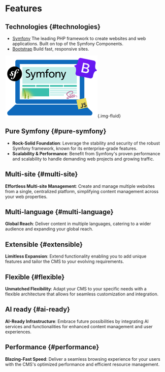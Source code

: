 # Features

## Technologies {#technologies}

- [Symfony](https://symfony.com/) The leading PHP framework to create websites and web applications. Built on top of the Symfony Components.
- [Bootstrap](https://getbootstrap.com/) Build fast, responsive sites.

![bootstrap-symfony.png](.files/bootstrap-symfony.png){.img-fluid}

## Pure Symfony {#pure-symfony}

- **Rock-Solid Foundation**: Leverage the stability and security of the robust Symfony framework, known for its enterprise-grade features.
- **Scalability & Performance**: Benefit from Symfony's proven performance and scalability to handle demanding web projects and growing traffic.

## Multi-site {#multi-site}

**Effortless Multi-site Management**: Create and manage multiple websites from a single, centralized platform, simplifying content management across your web properties.

## Multi-language {#multi-language}

**Global Reach**: Deliver content in multiple languages, catering to a wider audience and expanding your global reach.

## Extensible {#extensible}

**Limitless Expansion**: Extend functionality enabling you to add unique features and tailor the CMS to your evolving requirements.

## Flexible {#flexible}

**Unmatched Flexibility**: Adapt your CMS to your specific needs with a flexible architecture that allows for seamless customization and integration.

## AI ready {#ai-ready}

**AI-Ready Infrastructure**: Embrace future possibilities by integrating AI services and functionalities for enhanced content management and user experiences.

## Performance {#performance}

**Blazing-Fast Speed**: Deliver a seamless browsing experience for your users with the CMS's optimized performance and efficient resource management.



